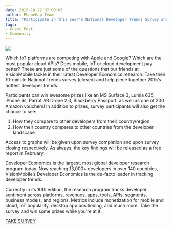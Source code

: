 ```yaml
---
date: 2015-10-22 07:00:03
author: PhoneGap Team
title: "Participate in this year's National Developer Trends Survey and win some cool prizes!"
tags:
- Guest Post
- Community
---
```


![](/blog/uploads/2015-10/developersurvey.jpg)

Which IoT platforms are competing with Apple and Google?
Which are the most popular cloud APIs? Does mobile, IoT or cloud development pay better? These are just some of the questions that our friends at VisionMobile tackle in their latest Developer Economics research. Take their 10-minute National Trends survey (closed) and help piece together 2015’s hottest developer trends.

Participants can win awesome prizes like an MS Surface 3, Lumia 635, iPhone 6s, Parrot AR Drone 2.0, Blackberry Passport, as well as one of 200 Amazon vouchers! In addition to prizes, survey participants will also get the chance to see:

1. How they compare to other developers from their country/region
1. How their country compares to other countries from the developer landscape

Access to graphs will be given upon survey completion and upon survey closing respectively. As always, the key findings will be released as a free report in February.

Developer Economics is the largest, most global developer research program today. Now reaching 13,000+ developers in over 140 countries, VisionMobile’s Developer Economics is the de-facto leader in tracking developer trends.

Currently in its 10th edition, the research program tracks developer sentiment across platforms, revenues, apps, tools, APIs, segments, business models, and regions. Metrics include monetization for mobile and cloud, IoT popularity, desktop app positioning, and much more. Take the survey and win some prizes while you're at it.

[TAKE SURVEY](http://vmob.me/DE1Q16Adobe)
